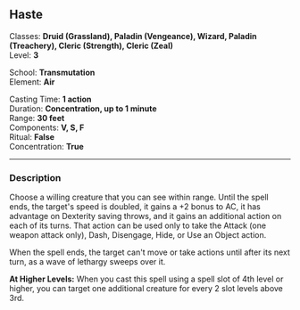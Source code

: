 ## Haste

Classes: **Druid (Grassland), Paladin (Vengeance), Wizard, Paladin (Treachery), Cleric (Strength), Cleric (Zeal)**  
Level: **3**  

School: **Transmutation**  
Element: **Air**  

Casting Time: **1 action**  
Duration: **Concentration, up to 1 minute**  
Range: **30 feet**  
Components: **V, S, F**  
Ritual: **False**  
Concentration: **True**  

------

### Description

Choose a willing creature that you can see within range. Until the spell ends, the target's speed is doubled, it gains a +2 bonus to AC, it has advantage on Dexterity saving throws, and it gains an additional action on each of its turns. That action can be used only to take the Attack (one weapon attack only), Dash, Disengage, Hide, or Use an Object action.

When the spell ends, the target can't move or take actions until after its next turn, as a wave of lethargy sweeps over it.

**At Higher Levels:** When you cast this spell using a spell slot of 4th level or higher, you can target one additional creature for every 2 slot levels above 3rd.